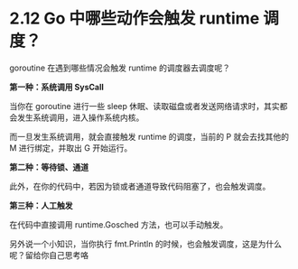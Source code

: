# 2.12 Go 中哪些动作会触发 runtime 调度？

goroutine 在遇到哪些情况会触发 runtime 的调度器去调度呢？

**第一种：系统调用 SysCall**

当你在 goroutine 进行一些 sleep 休眠、读取磁盘或者发送网络请求时，其实都会发生系统调用，进入操作系统内核。

而一旦发生系统调用，就会直接触发 runtime 的调度，当前的 P 就会去找其他的 M 进行绑定，并取出 G 开始运行。

**第二种：等待锁、通道**

此外，在你的代码中，若因为锁或者通道导致代码阻塞了，也会触发调度。

**第三种：人工触发**

在代码中直接调用 runtime.Gosched 方法，也可以手动触发。



另外说一个小知识，当你执行 fmt.Println 的时候，也会触发调度，这是为什么呢？留给你自己思考咯